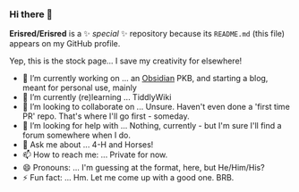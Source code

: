 ### Hi there 👋

**Erisred/Erisred** is a ✨ _special_ ✨ repository because its `README.md` (this file) appears on my GitHub profile.

Yep, this is the stock page... I save my creativity for elsewhere!

- 🔭 I’m currently working on ... an [Obsidian](https://obsidian.md/) PKB, and starting a blog, meant for personal use, mainly
- 🌱 I’m currently (re)learning ... TiddlyWiki
- 👯 I’m looking to collaborate on ... Unsure. Haven't even done a 'first time PR' repo. That's where I'll go first - someday.
- 🤔 I’m looking for help with ... Nothing, currently - but I'm sure I'll find a forum somewhere when I do.
- 💬 Ask me about ... 4-H and Horses!
- 📫 How to reach me: ... Private for now.
- 😄 Pronouns: ... I'm guessing at the format, here, but He/Him/His?
- ⚡ Fun fact: ... Hm. Let me come up with a good one. BRB.
